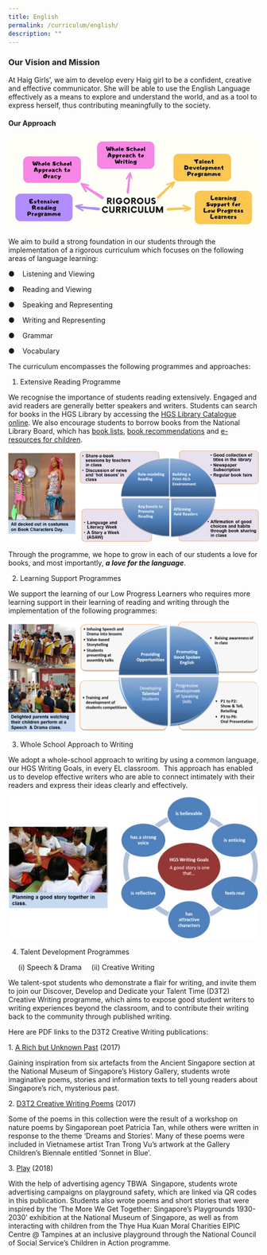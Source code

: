 ```yaml
---
title: English
permalink: /curriculum/english/
description: ""
---
```

###  Our Vision and Mission

At Haig Girls’, we aim to develop every Haig girl to be a confident, creative and effective communicator. She will be able to use the English Language effectively as a means to explore and understand the world, and as a tool to express herself, thus contributing meaningfully to the society.

#### Our Approach

![](/images/el%20part%201.jpg)

We aim to build a strong foundation in our students through the implementation of a rigorous curriculum which focuses on the following areas of language learning:

●&nbsp;&nbsp;&nbsp; Listening and Viewing

●&nbsp;&nbsp;&nbsp; Reading and Viewing

●&nbsp;&nbsp;&nbsp; Speaking and Representing

●&nbsp;&nbsp;&nbsp; Writing and Representing

●&nbsp;&nbsp;&nbsp; Grammar

●&nbsp;&nbsp;&nbsp; Vocabulary

The curriculum encompasses the following programmes and approaches:

1) Extensive Reading Programme&nbsp;

We recognise the importance of students reading extensively. Engaged and avid readers are generally better speakers and writers. Students can search for books in the HGS Library by accessing the&nbsp;[HGS Library Catalogue online](https://schoolibrary.moe.edu.sg/haiggirls/cgi-bin/spydus.exe/MSGTRN/WPAC/HOME). We also encourage students to borrow books from the National Library Board, which has&nbsp;[book lists](https://www.nlb.gov.sg/Browse/ForChildren.aspx),&nbsp;[book recommendations](http://www.nlb.gov.sg/discovereads/)&nbsp;and&nbsp;[e-resources for children](http://eresources.nlb.gov.sg/Main/Pages/Primary).&nbsp;

![](/images/el%20part%202.jpg)

Through the programme, we hope to grow in each of our students a love for books, and most importantly,&nbsp;**_a love for the language_**.


2) Learning Support Programmes

We support the learning of our Low Progress Learners who requires more learning support in&nbsp;their learning of reading and writing through the implementation of the following programmes:

![](/images/el%20part%203.png)

3) Whole School Approach to Writing

We adopt a whole-school approach to writing by using a common language, our HGS Writing Goals, in every EL classroom.&nbsp; This approach has enabled us to develop effective writers who are able to connect intimately with their readers and express their ideas clearly and effectively.


![](/images/el%20part%204.jpg)

  
4) Talent Development Programmes&nbsp;

&nbsp; &nbsp; &nbsp;(i) Speech &amp; Drama&nbsp; &nbsp; &nbsp;(ii) Creative Writing

We talent-spot students who demonstrate a flair for writing, and invite them to join our Discover, Develop and Dedicate your Talent Time (D3T2) Creative Writing programme, which aims to expose good student writers to writing experiences beyond the classroom, and to contribute their writing back to the community through published writing.&nbsp;

Here are PDF links to the D3T2 Creative Writing publications:&nbsp;

1.&nbsp;[A Rich but Unknown Past](https://drive.google.com/file/d/1pwmmDveelhvjgSFL0rhlubiqXq0bvSp3/view?usp=sharing)&nbsp;(2017)&nbsp;

Gaining inspiration from six artefacts from the Ancient Singapore section at the National Museum of Singapore’s History Gallery, students wrote imaginative poems, stories and information texts to tell young readers about Singapore’s rich, mysterious past.&nbsp;

2.&nbsp;[D3T2 Creative Writing Poems](https://drive.google.com/file/d/1GTrKZcgXxKwMydU5Qag2Y8bhOcPuft83/view?usp=sharing)&nbsp;(2017)&nbsp;

Some of the poems in this collection were the result of a workshop on nature poems by Singaporean poet Patricia Tan, while others were written in response to the theme ‘Dreams and Stories’. Many of these poems were included in Vietnamese artist Tran Trong Vu’s artwork at the Gallery Children’s Biennale entitled ‘Sonnet in Blue’.&nbsp;&nbsp;

3.&nbsp;[Play](https://drive.google.com/file/d/1n_4M-314nFXDjkeegG6Uv9StFqZ0NWRd/view?usp=sharing)&nbsp;(2018)

With the help of advertising agency TBWA &nbsp;Singapore, students wrote advertising campaigns on playground safety, which are linked via QR codes in this publication. Students also wrote poems and short stories that were inspired by the ‘The More We Get Together: Singapore’s Playgrounds 1930-2030’ exhibition at the National Museum of Singapore, as well as from interacting with children from the Thye Hua Kuan Moral Charities EIPIC Centre @ Tampines at an inclusive playground through the National Council of Social Service’s Children in Action programme.